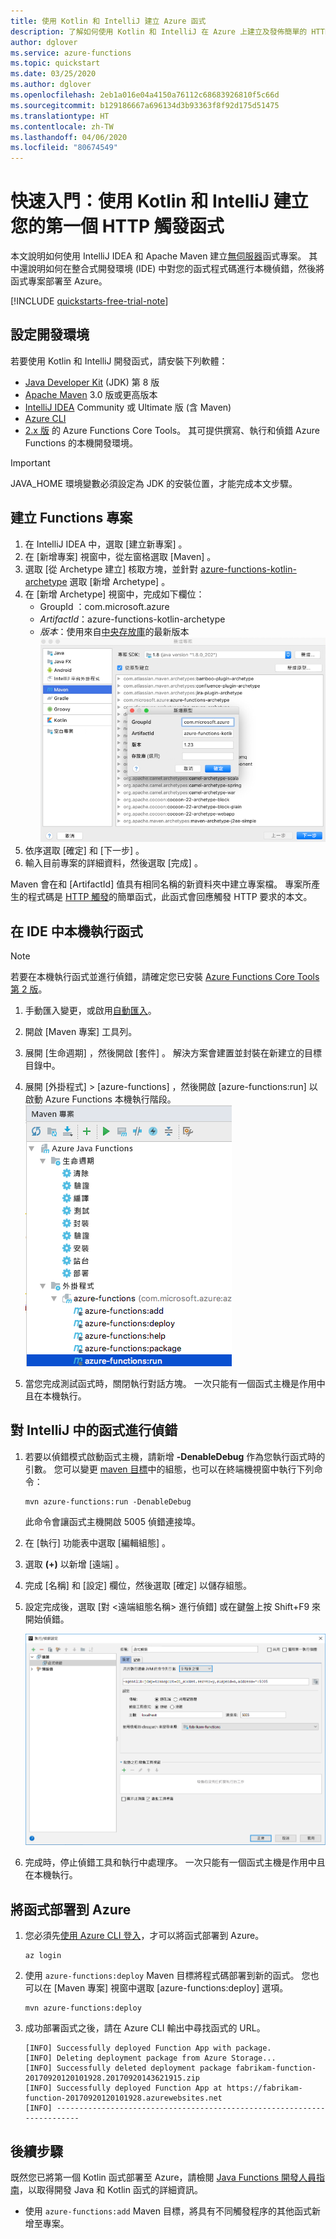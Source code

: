 ```yaml
---
title: 使用 Kotlin 和 IntelliJ 建立 Azure 函式
description: 了解如何使用 Kotlin 和 IntelliJ 在 Azure 上建立及發佈簡單的 HTTP 觸發無伺服器應用程式。
author: dglover
ms.service: azure-functions
ms.topic: quickstart
ms.date: 03/25/2020
ms.author: dglover
ms.openlocfilehash: 2eb1a016e04a4150a76112c68683926810f5c66d
ms.sourcegitcommit: b129186667a696134d3b93363f8f92d175d51475
ms.translationtype: HT
ms.contentlocale: zh-TW
ms.lasthandoff: 04/06/2020
ms.locfileid: "80674549"
---
```

# <a name="quickstart-create-your-first-http-triggered-function-with-kotlin-and-intellij"></a>快速入門：使用 Kotlin 和 IntelliJ 建立您的第一個 HTTP 觸發函式

本文說明如何使用 IntelliJ IDEA 和 Apache Maven 建立[無伺服器](https://azure.microsoft.com/overview/serverless-computing/)函式專案。 其中還說明如何在整合式開發環境 (IDE) 中對您的函式程式碼進行本機偵錯，然後將函式專案部署至 Azure。

[!INCLUDE [quickstarts-free-trial-note](../../includes/quickstarts-free-trial-note.md)]

## <a name="set-up-your-development-environment"></a>設定開發環境

若要使用 Kotlin 和 IntelliJ 開發函式，請安裝下列軟體：

- [Java Developer Kit](https://aka.ms/azure-jdks) (JDK) 第 8 版
- [Apache Maven](https://maven.apache.org) 3.0 版或更高版本
- [IntelliJ IDEA](https://www.jetbrains.com/idea/download) Community 或 Ultimate 版 (含 Maven)
- [Azure CLI](https://docs.microsoft.com/cli/azure)
- [2.x 版](functions-run-local.md#v2) 的 Azure Functions Core Tools。 其可提供撰寫、執行和偵錯 Azure Functions 的本機開發環境。

> [!IMPORTANT]
> JAVA_HOME 環境變數必須設定為 JDK 的安裝位置，才能完成本文步驟。

## <a name="create-a-functions-project"></a>建立 Functions 專案

1. 在 IntelliJ IDEA 中，選取 [建立新專案]  。  
1. 在 [新增專案]  視窗中，從左窗格選取 [Maven]  。
1. 選取 [從 Archetype 建立]  核取方塊，並針對 [azure-functions-kotlin-archetype](https://mvnrepository.com/artifact/com.microsoft.azure/azure-functions-kotlin-archetype) 選取 [新增 Archetype]  。
1. 在 [新增 Archetype]  視窗中，完成如下欄位：
    - GroupId  ：com.microsoft.azure
    - _ArtifactId_：azure-functions-kotlin-archetype
    - _版本_：使用來自[中央存放庫](https://mvnrepository.com/artifact/com.microsoft.azure/azure-functions-kotlin-archetype)的最新版本
    ![在 IntelliJ IDEA 中從 Archetype 建立 Maven 專案](media/functions-create-first-kotlin-intellij/functions-create-intellij.png)  
1. 依序選取 [確定]  和 [下一步]  。
1. 輸入目前專案的詳細資料，然後選取 [完成]  。

Maven 會在和 [ArtifactId]  值具有相同名稱的新資料夾中建立專案檔。 專案所產生的程式碼是 [HTTP 觸發](/azure/azure-functions/functions-bindings-http-webhook)的簡單函式，此函式會回應觸發 HTTP 要求的本文。

## <a name="run-functions-locally-in-the-ide"></a>在 IDE 中本機執行函式

> [!NOTE]
> 若要在本機執行函式並進行偵錯，請確定您已安裝 [Azure Functions Core Tools 第 2 版](functions-run-local.md#v2)。

1. 手動匯入變更，或啟用[自動匯入](https://www.jetbrains.com/help/idea/creating-and-optimizing-imports.html)。
1. 開啟 [Maven 專案]  工具列。
1. 展開 [生命週期]  ，然後開啟 [套件]  。 解決方案會建置並封裝在新建立的目標目錄中。
1. 展開 [外掛程式]   > [azure-functions]  ，然後開啟 [azure-functions:run]  以啟動 Azure Functions 本機執行階段。  
  ![適用於 Azure Functions 的 Maven 工具列](media/functions-create-first-kotlin-intellij/functions-intellij-kotlin-maven-toolbar.png)  

1. 當您完成測試函式時，關閉執行對話方塊。 一次只能有一個函式主機是作用中且在本機執行。

## <a name="debug-the-function-in-intellij"></a>對 IntelliJ 中的函式進行偵錯

1. 若要以偵錯模式啟動函式主機，請新增 **-DenableDebug** 作為您執行函式時的引數。 您可以變更 [maven 目標](https://www.jetbrains.com/help/idea/maven-support.html#run_goal)中的組態，也可以在終端機視窗中執行下列命令：  

   ```
   mvn azure-functions:run -DenableDebug
   ```

   此命令會讓函式主機開啟 5005 偵錯連接埠。

1. 在 [執行]  功能表中選取 [編輯組態]  。
1. 選取 **(+)** 以新增 [遠端]  。
1. 完成 [名稱]  和 [設定]  欄位，然後選取 [確定]  以儲存組態。
1. 設定完成後，選取 [對 <遠端組態名稱> 進行偵錯]  或在鍵盤上按 Shift+F9 來開始偵錯。

   ![在 IntelliJ 中進行函式偵錯](media/functions-create-first-kotlin-intellij/debug-configuration-intellij.PNG)

1. 完成時，停止偵錯工具和執行中處理序。 一次只能有一個函式主機是作用中且在本機執行。

## <a name="deploy-the-function-to-azure"></a>將函式部署到 Azure

1. 您必須先[使用 Azure CLI 登入](/cli/azure/authenticate-azure-cli?view=azure-cli-latest)，才可以將函式部署到 Azure。

   ``` azurecli
   az login
   ```

1. 使用 `azure-functions:deploy` Maven 目標將程式碼部署到新的函式。 您也可以在 [Maven 專案] 視窗中選取 [azure-functions:deploy]  選項。

   ```
   mvn azure-functions:deploy
   ```

1. 成功部署函式之後，請在 Azure CLI 輸出中尋找函式的 URL。

   ``` output
   [INFO] Successfully deployed Function App with package.
   [INFO] Deleting deployment package from Azure Storage...
   [INFO] Successfully deleted deployment package fabrikam-function-20170920120101928.20170920143621915.zip
   [INFO] Successfully deployed Function App at https://fabrikam-function-20170920120101928.azurewebsites.net
   [INFO] ------------------------------------------------------------------------
   ```

## <a name="next-steps"></a>後續步驟

既然您已將第一個 Kotlin 函式部署至 Azure，請檢閱 [Java Functions 開發人員指南](functions-reference-java.md)，以取得開發 Java 和 Kotlin 函式的詳細資訊。
- 使用 `azure-functions:add` Maven 目標，將具有不同觸發程序的其他函式新增至專案。

